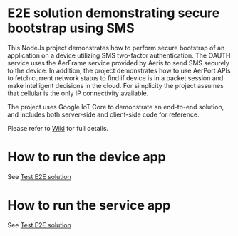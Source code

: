 # E2E solution demonstrating secure bootstrap using SMS
This NodeJs project demonstrates how to perform secure bootstrap of an application on a device utilizing SMS two-factor authentication. The OAUTH service uses the AerFrame service provided by Aeris to send SMS securely to the device. In addition, the project demonstrates how to use AerPort APIs to fetch current network status to find if device is in a packet session and make intelligent decisions in the cloud. For simplicity the project assumes that cellular is the only IP connectivity available.

The project uses Google IoT Core to demonstrate an end-to-end solution, and includes both server-side and client-side code for reference.

Please refer to [Wiki](https://github.com/aerisiot/secure-bootstrap-sms/wiki) for full details.

# How to run the device app
See [Test E2E solution](https://github.com/aerisiot/secure-bootstrap-sms/wiki/Test-E2E-solution)

# How to run the service app
See [Test E2E solution](https://github.com/aerisiot/secure-bootstrap-sms/wiki/Test-E2E-solution)
